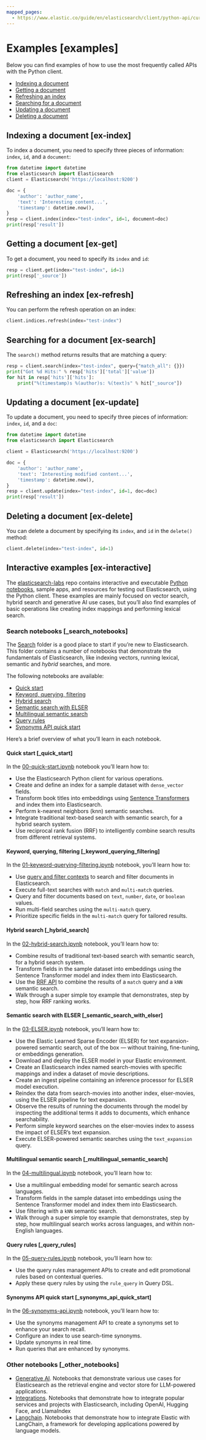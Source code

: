 ```yaml
---
mapped_pages:
  - https://www.elastic.co/guide/en/elasticsearch/client/python-api/current/examples.html
---
```


# Examples [examples]

Below you can find examples of how to use the most frequently called APIs with the Python client.

* [Indexing a document](#ex-index)
* [Getting a document](#ex-get)
* [Refreshing an index](#ex-refresh)
* [Searching for a document](#ex-search)
* [Updating a document](#ex-update)
* [Deleting a document](#ex-delete)


## Indexing a document [ex-index]

To index a document, you need to specify three pieces of information: `index`, `id`, and a `document`:

```py
from datetime import datetime
from elasticsearch import Elasticsearch
client = Elasticsearch('https://localhost:9200')

doc = {
    'author': 'author_name',
    'text': 'Interesting content...',
    'timestamp': datetime.now(),
}
resp = client.index(index="test-index", id=1, document=doc)
print(resp['result'])
```


## Getting a document [ex-get]

To get a document, you need to specify its `index` and `id`:

```py
resp = client.get(index="test-index", id=1)
print(resp['_source'])
```


## Refreshing an index [ex-refresh]

You can perform the refresh operation on an index:

```py
client.indices.refresh(index="test-index")
```


## Searching for a document [ex-search]

The `search()` method returns results that are matching a query:

```py
resp = client.search(index="test-index", query={"match_all": {}})
print("Got %d Hits:" % resp['hits']['total']['value'])
for hit in resp['hits']['hits']:
    print("%(timestamp)s %(author)s: %(text)s" % hit["_source"])
```


## Updating a document [ex-update]

To update a document, you need to specify three pieces of information: `index`, `id`, and a `doc`:

```py
from datetime import datetime
from elasticsearch import Elasticsearch

client = Elasticsearch('https://localhost:9200')

doc = {
    'author': 'author_name',
    'text': 'Interesting modified content...',
    'timestamp': datetime.now(),
}
resp = client.update(index="test-index", id=1, doc=doc)
print(resp['result'])
```


## Deleting a document [ex-delete]

You can delete a document by specifying its `index`, and `id` in the `delete()` method:

```py
client.delete(index="test-index", id=1)
```


## Interactive examples [ex-interactive]

The [elasticsearch-labs](https://github.com/elastic/elasticsearch-labs) repo contains interactive and executable [Python notebooks](https://github.com/elastic/elasticsearch-labs/tree/main/notebooks), sample apps, and resources for testing out Elasticsearch, using the Python client. These examples are mainly focused on vector search, hybrid search and generative AI use cases, but you’ll also find examples of basic operations like creating index mappings and performing lexical search.


### Search notebooks [_search_notebooks]

The [Search](https://github.com/elastic/elasticsearch-labs/tree/main/notebooks/search) folder is a good place to start if you’re new to Elasticsearch. This folder contains a number of notebooks that demonstrate the fundamentals of Elasticsearch, like indexing vectors, running lexical, semantic and *hybrid* searches, and more.

The following notebooks are available:

* [Quick start](https://github.com/elastic/elasticsearch-labs/blob/main/notebooks/search/00-quick-start.ipynb)
* [Keyword, querying, filtering](https://github.com/elastic/elasticsearch-labs/blob/main/notebooks/search/01-keyword-querying-filtering.ipynb)
* [Hybrid search](https://github.com/elastic/elasticsearch-labs/blob/main/notebooks/search/02-hybrid-search.ipynb)
* [Semantic search with ELSER](https://github.com/elastic/elasticsearch-labs/blob/main/notebooks/search/03-ELSER.ipynb)
* [Multilingual semantic search](https://github.com/elastic/elasticsearch-labs/blob/main/notebooks/search/04-multilingual.ipynb)
* [Query rules](https://github.com/elastic/elasticsearch-labs/blob/main/notebooks/search/05-query-rules.ipynb)
* [Synonyms API quick start](https://github.com/elastic/elasticsearch-labs/blob/main/notebooks/search/06-synonyms-api.ipynb)

Here’s a brief overview of what you’ll learn in each notebook.


#### Quick start [_quick_start]

In the [00-quick-start.ipynb](https://github.com/elastic/elasticsearch-labs/blob/main/notebooks/search/00-quick-start.ipynb) notebook you’ll learn how to:

* Use the Elasticsearch Python client for various operations.
* Create and define an index for a sample dataset with `dense_vector` fields.
* Transform book titles into embeddings using [Sentence Transformers](https://www.sbert.net) and index them into Elasticsearch.
* Perform k-nearest neighbors (knn) semantic searches.
* Integrate traditional text-based search with semantic search, for a hybrid search system.
* Use reciprocal rank fusion (RRF) to intelligently combine search results from different retrieval systems.


#### Keyword, querying, filtering [_keyword_querying_filtering]

In the [01-keyword-querying-filtering.ipynb](https://github.com/elastic/elasticsearch-labs/blob/main/notebooks/search/01-keyword-querying-filtering.ipynb) notebook, you’ll learn how to:

* Use [query and filter contexts](docs-content://explore-analyze/query-filter/languages/querydsl.md) to search and filter documents in Elasticsearch.
* Execute full-text searches with `match` and `multi-match` queries.
* Query and filter documents based on `text`, `number`, `date`, or `boolean` values.
* Run multi-field searches using the `multi-match` query.
* Prioritize specific fields in the `multi-match` query for tailored results.


#### Hybrid search [_hybrid_search]

In the [02-hybrid-search.ipynb](https://github.com/elastic/elasticsearch-labs/blob/main/notebooks/search/02-hybrid-search.ipynb) notebook, you’ll learn how to:

* Combine results of traditional text-based search with semantic search, for a hybrid search system.
* Transform fields in the sample dataset into embeddings using the Sentence Transformer model and index them into Elasticsearch.
* Use the [RRF API](elasticsearch://reference/elasticsearch/rest-apis/reciprocal-rank-fusion.md#rrf-api) to combine the results of a `match` query and a `kNN` semantic search.
* Walk through a super simple toy example that demonstrates, step by step, how RRF ranking works.


#### Semantic search with ELSER [_semantic_search_with_elser]

In the [03-ELSER.ipynb](https://github.com/elastic/elasticsearch-labs/blob/main/notebooks/search/03-ELSER.ipynb) notebook, you’ll learn how to:

* Use the Elastic Learned Sparse Encoder (ELSER) for text expansion-powered semantic search, out of the box — without training, fine-tuning, or embeddings generation.
* Download and deploy the ELSER model in your Elastic environment.
* Create an Elasticsearch index named search-movies with specific mappings and index a dataset of movie descriptions.
* Create an ingest pipeline containing an inference processor for ELSER model execution.
* Reindex the data from search-movies into another index, elser-movies, using the ELSER pipeline for text expansion.
* Observe the results of running the documents through the model by inspecting the additional terms it adds to documents, which enhance searchability.
* Perform simple keyword searches on the elser-movies index to assess the impact of ELSER’s text expansion.
* Execute ELSER-powered semantic searches using the `text_expansion` query.


#### Multilingual semantic search [_multilingual_semantic_search]

In the [04-multilingual.ipynb](https://github.com/elastic/elasticsearch-labs/blob/main/notebooks/search/04-multilingual.ipynb) notebook, you’ll learn how to:

* Use a multilingual embedding model for semantic search across languages.
* Transform fields in the sample dataset into embeddings using the Sentence Transformer model and index them into Elasticsearch.
* Use filtering with a `kNN` semantic search.
* Walk through a super simple toy example that demonstrates, step by step, how multilingual search works across languages, and within non-English languages.


#### Query rules [_query_rules]

In the [05-query-rules.ipynb](https://github.com/elastic/elasticsearch-labs/blob/main/notebooks/search/05-query-rules.ipynb) notebook, you’ll learn how to:

* Use the query rules management APIs to create and edit promotional rules based on contextual queries.
* Apply these query rules by using the `rule_query` in Query DSL.


#### Synonyms API quick start [_synonyms_api_quick_start]

In the [06-synonyms-api.ipynb](https://github.com/elastic/elasticsearch-labs/blob/main/notebooks/search/06-synonyms-api.ipynb) notebook, you’ll learn how to:

* Use the synonyms management API to create a synonyms set to enhance your search recall.
* Configure an index to use search-time synonyms.
* Update synonyms in real time.
* Run queries that are enhanced by synonyms.


### Other notebooks [_other_notebooks]

* [Generative AI](https://github.com/elastic/elasticsearch-labs/tree/main/notebooks/generative-ai). Notebooks that demonstrate various use cases for Elasticsearch as the retrieval engine and vector store for LLM-powered applications.
* [Integrations](https://github.com/elastic/elasticsearch-labs/blob/main/notebooks/integrations). Notebooks that demonstrate how to integrate popular services and projects with Elasticsearch, including OpenAI, Hugging Face, and LlamaIndex
* [Langchain](https://github.com/elastic/elasticsearch-labs/tree/main/notebooks/langchain). Notebooks that demonstrate how to integrate Elastic with LangChain, a framework for developing applications powered by language models.

